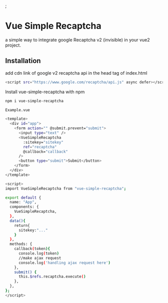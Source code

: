 ;
# Vue Simple Recaptcha

a simple way to integrate google Recaptcha v2 (invisible) in your vue2 project.





## Installation

add cdn link of google v2 recaptcha api in the head tag of index.html

```bash
<script src="https://www.google.com/recaptcha/api.js" async defer></script>
```

Install vue-simple-recaptcha with npm

```bash
npm i vue-simple-recaptcha
```

```bash
Example.vue

<template>
  <div id="app">
    <form action="" @submit.prevent="submit">
      <input type="text" />
      <VueSimpleRecaptcha
        :sitekey="sitekey"
        ref="recaptcha"
        @callback="callback"
      />
      <button type="submit">Submit</button>
    </form>
  </div>
</template>

<script>
import VueSimpleRecaptcha from "vue-simple-recaptcha";

export default {
  name: "App",
  components: {
    VueSimpleRecaptcha,
  },
  data(){
    return{
      sitekey:"..."
    }
  },
  methods: {
    callback(token){
      console.log(token)
      //make ajax request
      console.log('handling ajax request here')
    },
    submit() {
      this.$refs.recaptcha.execute()
    },
  },
};
</script>
```
